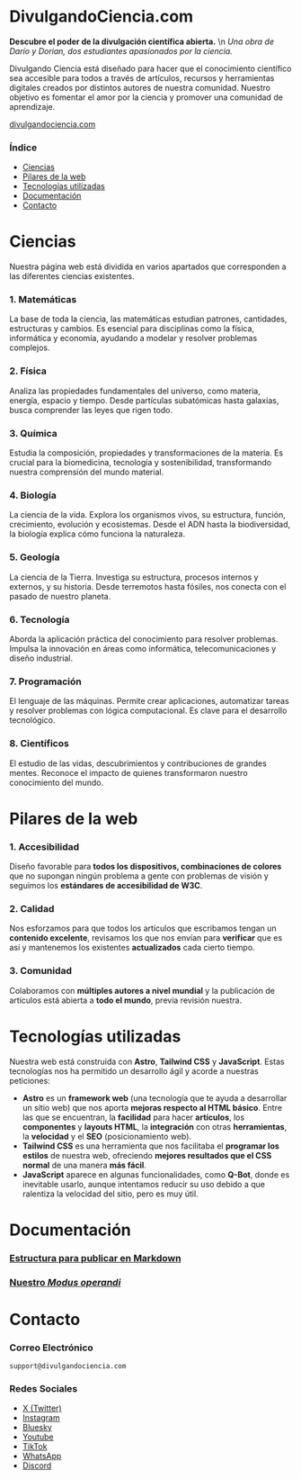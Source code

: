 # DivulgandoCiencia.com

**Descubre el poder de la divulgación científica abierta.** \n
*Una obra de Darío y Dorian, dos estudiantes apasionados por la ciencia.*

Divulgando Ciencia está diseñado para hacer que el conocimiento científico sea accesible para todos a través de artículos, recursos y herramientas digitales creados por distintos autores de nuestra comunidad. Nuestro objetivo es fomentar el amor por la ciencia y promover una comunidad de aprendizaje.

[divulgandociencia.com](www.divulgandociencia.com)

### Índice
 - [Ciencias](#ciencias)
 - [Pilares de la web](#pilares-de-la-web)
 - [Tecnologías utilizadas](#tecnologias-utilizadas)
 - [Documentación](#documentacion)
 - [Contacto](#contacto)

# Ciencias

Nuestra página web está dividida en varios apartados que corresponden a las diferentes ciencias existentes.

### 1. **Matemáticas**
La base de toda la ciencia, las matemáticas estudian patrones, cantidades, estructuras y cambios. Es esencial para disciplinas como la física, informática y economía, ayudando a modelar y resolver problemas complejos.

### 2. **Física**
Analiza las propiedades fundamentales del universo, como materia, energía, espacio y tiempo. Desde partículas subatómicas hasta galaxias, busca comprender las leyes que rigen todo.

### 3. **Química**
Estudia la composición, propiedades y transformaciones de la materia. Es crucial para la biomedicina, tecnología y sostenibilidad, transformando nuestra comprensión del mundo material.

### 4. **Biología**
La ciencia de la vida. Explora los organismos vivos, su estructura, función, crecimiento, evolución y ecosistemas. Desde el ADN hasta la biodiversidad, la biología explica cómo funciona la naturaleza.

### 5. **Geología**
La ciencia de la Tierra. Investiga su estructura, procesos internos y externos, y su historia. Desde terremotos hasta fósiles, nos conecta con el pasado de nuestro planeta.

### 6. **Tecnología**
Aborda la aplicación práctica del conocimiento para resolver problemas. Impulsa la innovación en áreas como informática, telecomunicaciones y diseño industrial.

### 7. **Programación**
El lenguaje de las máquinas. Permite crear aplicaciones, automatizar tareas y resolver problemas con lógica computacional. Es clave para el desarrollo tecnológico.

### 8. **Científicos**
El estudio de las vidas, descubrimientos y contribuciones de grandes mentes. Reconoce el impacto de quienes transformaron nuestro conocimiento del mundo.

# Pilares de la web

### 1. **Accesibilidad**
Diseño favorable para **todos los dispositivos, combinaciones de colores** que no supongan ningún problema a gente con problemas de visión y seguimos los **estándares de accesibilidad de W3C**.

### 2. **Calidad**

Nos esforzamos para que todos los artículos que escribamos tengan un **contenido excelente**, revisamos los que nos envían para **verificar** que es así y mantenemos los existentes **actualizados** cada cierto tiempo.

### 3. **Comunidad**

Colaboramos con **múltiples autores a nivel mundial** y la publicación de artículos está abierta a **todo el mundo**, previa revisión nuestra.

# Tecnologías utilizadas

Nuestra web está construida con **Astro**, **Tailwind CSS** y **JavaScript**. Estas tecnologías nos ha permitido un desarrollo ágil y acorde a nuestras peticiones:
 - **Astro** es un **framework web** (una tecnología que te ayuda a desarrollar un sitio web) que nos aporta **mejoras respecto al HTML básico**. Entre las que se encuentran, la **facilidad** para hacer **artículos**, los **componentes** y **layouts HTML**, la **integración** con otras **herramientas**, la **velocidad** y el **SEO** (posicionamiento web).
 - **Tailwind CSS** es una herramienta que nos facilitaba el **programar los estilos** de nuestra web, ofreciendo **mejores resultados que el CSS normal** de una manera **más fácil**.
 - **JavaScript** aparece en algunas funcionalidades, como **Q-Bot**, donde es inevitable usarlo, aunque intentamos reducir su uso debido a que ralentiza la velocidad del sitio, pero es muy útil.

# Documentación

### [Estructura para publicar en Markdown](docs/Estructura-Markdown.md)
### [Nuestro *Modus operandi*](docs/Modus-Operandi.md)

# Contacto

### Correo Electrónico
 `support@divulgandociencia.com`

### Redes Sociales
 - [X (Twitter)](x.com/divcienciacom)
 - [Instagram](instagram.com/divulgandociencia_ig)
 - [Bluesky](bsky.app/profile/divulgandociencia.com)
 - [Youtube](youtube.com/@divulgandocienciaforkids)
 - [TikTok](tiktok.com/@divulgandociencia.com)
 - [WhatsApp](https://whatsapp.com/channel/0029VaDOt4T7oQheyZdq1H2u)
 - [Discord](discord.gg/7rTCp5KWPj)

